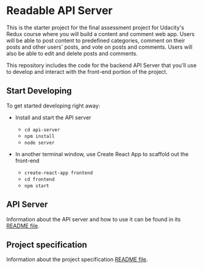 # Readable API Server

This is the starter project for the final assessment project for Udacity's Redux course where you will build a content and comment web app. Users will be able to post content to predefined categories, comment on their posts and other users' posts, and vote on posts and comments. Users will also be able to edit and delete posts and comments.

This repository includes the code for the backend API Server that you'll use to develop and interact with the front-end portion of the project.

## Start Developing

To get started developing right away:

- Install and start the API server

  - `cd api-server`
  - `npm install`
  - `node server`

- In another terminal window, use Create React App to scaffold out the front-end

  - `create-react-app frontend`
  - `cd frontend`
  - `npm start`

## API Server

Information about the API server and how to use it can be found in its [README file](api-server/README.md).

## Project specification

Information about the project specification [README file](specs/README.md).
